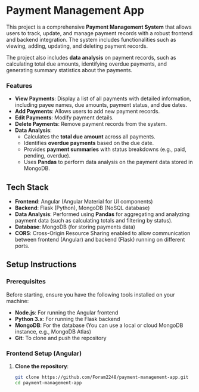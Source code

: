 # Payment Management App

This project is a comprehensive **Payment Management System** that allows users to track, update, and manage payment records with a robust frontend and backend integration. The system includes functionalities such as viewing, adding, updating, and deleting payment records.

The project also includes **data analysis** on payment records, such as calculating total due amounts, identifying overdue payments, and generating summary statistics about the payments.

### Features
- **View Payments**: Display a list of all payments with detailed information, including payee names, due amounts, payment status, and due dates.
- **Add Payments**: Allows users to add new payment records.
- **Edit Payments**: Modify payment details.
- **Delete Payments**: Remove payment records from the system.
- **Data Analysis**: 
  - Calculates the **total due amount** across all payments.
  - Identifies **overdue payments** based on the due date.
  - Provides **payment summaries** with status breakdowns (e.g., paid, pending, overdue).
  - Uses **Pandas** to perform data analysis on the payment data stored in MongoDB.

## Tech Stack
- **Frontend**: Angular (Angular Material for UI components)
- **Backend**: Flask (Python), MongoDB (NoSQL database)
- **Data Analysis**: Performed using **Pandas** for aggregating and analyzing payment data (such as calculating totals and filtering by status).
- **Database**: MongoDB (for storing payments data)
- **CORS**: Cross-Origin Resource Sharing enabled to allow communication between frontend (Angular) and backend (Flask) running on different ports.

## Setup Instructions

### Prerequisites
Before starting, ensure you have the following tools installed on your machine:

- **Node.js**: For running the Angular frontend
- **Python 3.x**: For running the Flask backend
- **MongoDB**: For the database (You can use a local or cloud MongoDB instance, e.g., MongoDB Atlas)
- **Git**: To clone and push the repository

### Frontend Setup (Angular)

1. **Clone the repository**:
   ```bash
   git clone https://github.com/Foram2248/payment-management-app.git
   cd payment-management-app
